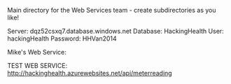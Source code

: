 Main directory for the Web Services team - create subdirectories as you like!

Server: dqz52csxq7.database.windows.net
Database: HackingHealth
User: hackingHealth
Password: HHVan2014

Mike's Web Service:

TEST WEB SERVICE:
http://hackinghealth.azurewebsites.net/api/meterreading
